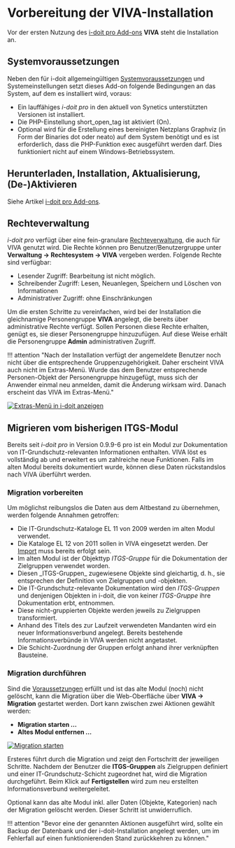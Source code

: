 # Vorbereitung der VIVA-Installation

Vor der ersten Nutzung des [i-doit pro Add-ons](../index.md) **VIVA** steht die Installation an.

Systemvoraussetzungen
---------------------

Neben den für i-doit allgemeingültigen [Systemvoraussetzungen](../../installation/systemvoraussetzungen.md) und Systemeinstellungen setzt dieses Add-on folgende Bedingungen an das System, auf dem es installiert wird, voraus:

*   Ein lauffähiges _i-doit pro_ in den aktuell von Synetics unterstützten Versionen ist installiert.
*   Die PHP-Einstellung short_open_tag ist aktiviert (On).
*   Optional wird für die Erstellung eines bereinigten Netzplans Graphviz (in Form der Binaries dot oder neato) auf dem System benötigt und es ist erforderlich, dass die PHP-Funktion exec ausgeführt werden darf. Dies funktioniert nicht auf einem Windows-Betriebssystem.

Herunterladen, Installation, Aktualisierung, (De-)Aktivieren
------------------------------------------------------------

Siehe Artikel [i-doit pro Add-ons](../index.md).

Rechteverwaltung
----------------

_i-doit pro_ verfügt über eine fein-granulare [Rechteverwaltung](../../effizientes-dokumentieren/rechteverwaltung/index.md), die auch für VIVA genutzt wird. Die Rechte können pro Benutzer/Benutzergruppe unter **Verwaltung → Rechtesystem → VIVA** vergeben werden. Folgende Rechte sind verfügbar:

*   Lesender Zugriff: Bearbeitung ist nicht möglich.
*   Schreibender Zugriff: Lesen, Neuanlegen, Speichern und Löschen von Informationen
*   Administrativer Zugriff: ohne Einschränkungen

Um die ersten Schritte zu vereinfachen, wird bei der Installation die gleichnamige Personengruppe **VIVA** angelegt, die bereits über administrative Rechte verfügt. Sollen Personen diese Rechte erhalten, genügt es, sie dieser Personengruppe hinzuzufügen. Auf diese Weise erhält die Personengruppe **Admin** administrativen Zugriff.

!!! attention "Nach der Installation verfügt der angemeldete Benutzer noch nicht über die entsprechende Gruppenzugehörigkeit. Daher erscheint VIVA auch nicht im Extras-Menü. Wurde das dem Benutzer entsprechende Personen-Objekt der Personengruppe hinzugefügt, muss sich der Anwender einmal neu anmelden, damit die Änderung wirksam wird. Danach erscheint das VIVA im Extras-Menü."

[![Extras-Menü in i-doit anzeigen](../../assets/images/de/i-doit-pro-add-ons/viva/installation/1-vi.png)](../../assets/images/de/i-doit-pro-add-ons/viva/installation/1-vi.png)

Migrieren vom bisherigen ITGS-Modul
-----------------------------------

Bereits seit _i-doit pro_ in Version 0.9.9-6 pro ist ein Modul zur Dokumentation von IT-Grundschutz-relevanten Informationen enthalten. VIVA löst es vollständig ab und erweitert es um zahlreiche neue Funktionen. Falls im alten Modul bereits dokumentiert wurde, können diese Daten rückstandslos nach VIVA überführt werden.

### Migration vorbereiten

Um möglichst reibungslos die Daten aus dem Altbestand zu übernehmen, werden folgende Annahmen getroffen:

*   Die IT-Grundschutz-Kataloge EL 11 von 2009 werden im alten Modul verwendet.
*   Die Kataloge EL 12 von 2011 sollen in VIVA eingesetzt werden. Der [Import](./vorgehensweise-mit-viva.md) muss bereits erfolgt sein.
*   Im alten Modul ist der Objekttyp _ITGS-Gruppe_ für die Dokumentation der Zielgruppen verwendet worden.
*   Diesen \_ITGS-Gruppen\_ zugewiesene Objekte sind gleichartig, d. h., sie entsprechen der Definition von Zielgruppen und -objekten.
*   Die IT-Grundschutz-relevante Dokumentation wird den _ITGS-Gruppen_ und denjenigen Objekten in i-doit, die von keiner _ITGS-Gruppe_ ihre Dokumentation erbt, entnommen.
*   Diese nicht-gruppierten Objekte werden jeweils zu Zielgruppen transformiert.
*   Anhand des Titels des zur Laufzeit verwendeten Mandanten wird ein neuer Informationsverbund angelegt. Bereits bestehende Informationsverbünde in VIVA werden nicht angetastet.
*   Die Schicht-Zuordnung der Gruppen erfolgt anhand ihrer verknüpften Bausteine.

### Migration durchführen

Sind die [Voraussetzungen](#migrationvorbereiten) erfüllt und ist das alte Modul (noch) nicht gelöscht, kann die Migration über die Web-Oberfläche über **VIVA → Migration** gestartet werden. Dort kann zwischen zwei Aktionen gewählt werden:

*   **Migration starten _…_**
*   **Altes Modul entfernen _…_**

[![Migration starten](../../assets/images/de/i-doit-pro-add-ons/viva/installation/1-vi.png)](../../assets/images/de/i-doit-pro-add-ons/viva/installation/1-vi.png)

Ersteres führt durch die Migration und zeigt den Fortschritt der jeweiligen Schritte. Nachdem der Benutzer die **ITGS-Gruppen** als Zielgruppen definiert und einer IT-Grundschutz-Schicht zugeordnet hat, wird die Migration durchgeführt. Beim Klick auf **Fertigstellen** wird zum neu erstellten Informationsverbund weitergeleitet.

Optional kann das alte Modul inkl. aller Daten (Objekte, Kategorien) nach der Migration gelöscht werden. Dieser Schritt ist unwiderruflich.

!!! attention "Bevor eine der genannten Aktionen ausgeführt wird, sollte ein Backup der Datenbank und der i-doit-Installation angelegt werden, um im Fehlerfall auf einen funktionierenden Stand zurückkehren zu können."
